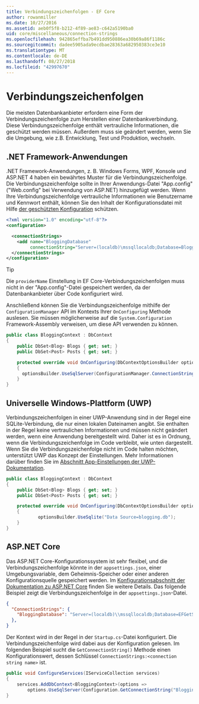 ```yaml
---
title: Verbindungszeichenfolgen - EF Core
author: rowanmiller
ms.date: 10/27/2016
ms.assetid: aeb0f5f8-b212-4f89-ae83-c642a5190ba0
uid: core/miscellaneous/connection-strings
ms.openlocfilehash: 942865effba7b491dd950886ea30b69a86f1186c
ms.sourcegitcommit: dadee5905ada9ecdbae28363a682950383ce3e10
ms.translationtype: MT
ms.contentlocale: de-DE
ms.lasthandoff: 08/27/2018
ms.locfileid: "42997670"
---
```

# <a name="connection-strings"></a>Verbindungszeichenfolgen

Die meisten Datenbankanbieter erfordern eine Form der Verbindungszeichenfolge zum Herstellen einer Datenbankverbindung. Diese Verbindungszeichenfolge enthält vertrauliche Informationen, die geschützt werden müssen. Außerdem muss sie geändert werden, wenn Sie die Umgebung, wie z.B. Entwicklung, Test und Produktion, wechseln.

## <a name="net-framework-applications"></a>.NET Framework-Anwendungen

.NET Framework-Anwendungen, z. B. Windows Forms, WPF, Konsole und ASP.NET 4 haben ein bewährtes Muster für die Verbindungszeichenfolge. Die Verbindungszeichenfolge sollte in Ihrer Anwendungs-Datei "App.config" ("Web.config" bei Verwendung von ASP.NET) hinzugefügt werden. Wenn Ihre Verbindungszeichenfolge vertrauliche Informationen wie Benutzername und Kennwort enthält, können Sie den Inhalt der Konfigurationsdatei mit Hilfe [der geschützten Konfiguration](https://docs.microsoft.com/dotnet/framework/data/adonet/connection-strings-and-configuration-files#encrypting-configuration-file-sections-using-protected-configuration) schützen.

``` xml
<?xml version="1.0" encoding="utf-8"?>
<configuration>

  <connectionStrings>
    <add name="BloggingDatabase"
         connectionString="Server=(localdb)\mssqllocaldb;Database=Blogging;Trusted_Connection=True;" />
  </connectionStrings>
</configuration>
```

> [!TIP]  
> Die `providerName` Einstellung in EF Core-Verbindungszeichenfolgen muss nicht in der "App.config"-Datei gespeichert werden, da der Datenbankanbieter über Code konfiguriert wird.

Anschließend können Sie die Verbindungszeichenfolge mithilfe der `ConfigurationManager` API im Kontexts Ihrer `OnConfiguring` Methode auslesen. Sie müssen möglicherweise auf die `System.Configuration` Framework-Assembly verweisen, um diese API verwenden zu können.

``` csharp
public class BloggingContext : DbContext
{
    public DbSet<Blog> Blogs { get; set; }
    public DbSet<Post> Posts { get; set; }

    protected override void OnConfiguring(DbContextOptionsBuilder optionsBuilder)
    {
      optionsBuilder.UseSqlServer(ConfigurationManager.ConnectionStrings["BloggingDatabase"].ConnectionString);
    }
}
```

## <a name="universal-windows-platform-uwp"></a>Universelle Windows-Plattform (UWP)

Verbindungszeichenfolgen in einer UWP-Anwendung sind in der Regel eine SQLite-Verbindung, die nur einen lokalen Dateinamen angibt. Sie enthalten in der Regel keine vertraulichen Informationen und müssen nicht geändert werden, wenn eine Anwendung bereitgestellt wird. Daher ist es in Ordnung, wenn die Verbindungszeichenfolge im Code verbleibt, wie unten dargestellt. Wenn Sie die Verbindungszeichenfolge nicht im Code halten möchten, unterstützt UWP das Konzept der Einstellungen. Mehr Informationen darüber finden Sie im [Abschnitt App-Einstellungen der UWP-Dokumentation](https://docs.microsoft.com/windows/uwp/app-settings/store-and-retrieve-app-data).

``` csharp
public class BloggingContext : DbContext
{
    public DbSet<Blog> Blogs { get; set; }
    public DbSet<Post> Posts { get; set; }

    protected override void OnConfiguring(DbContextOptionsBuilder optionsBuilder)
    {
            optionsBuilder.UseSqlite("Data Source=blogging.db");
    }
}
```

## <a name="aspnet-core"></a>ASP.NET Core

Das ASP.NET Core-Konfigurationssystem ist sehr flexibel, und die Verbindungszeichenfolge könnte in der `appsettings.json`, einer Umgebungsvariable, dem Geheimnis-Speicher oder einer anderen Konfigurationsquelle gespeichert werden. Im [Konfigurationsabschnitt der Dokumentation zu ASP.NET Core](https://docs.asp.net/en/latest/fundamentals/configuration.html) finden Sie weitere Details. Das folgende Beispiel zeigt die Verbindungszeichenfolge in der `appsettings.json`-Datei.

``` json
{
  "ConnectionStrings": {
    "BloggingDatabase": "Server=(localdb)\\mssqllocaldb;Database=EFGetStarted.ConsoleApp.NewDb;Trusted_Connection=True;"
  },
}
```

Der Kontext wird in der Regel in der `Startup.cs`-Datei konfiguriert. Die Verbindungszeichenfolge wird dabei aus der Konfiguration gelesen. Im folgenden Beispiel sucht die `GetConnectionString()` Methode einen Konfigurationswert, dessen Schlüssel `ConnectionStrings:<connection string name>` ist.

``` csharp
public void ConfigureServices(IServiceCollection services)
{
    services.AddDbContext<BloggingContext>(options =>
        options.UseSqlServer(Configuration.GetConnectionString("BloggingDatabase")));
}
```

